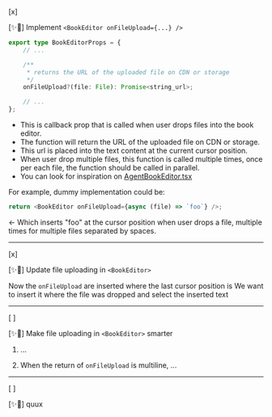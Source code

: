 [x]

[✨🥰] Implement `<BookEditor onFileUpload={...} />`

```typescript
export type BookEditorProps = {
    // ...

    /**
     * returns the URL of the uploaded file on CDN or storage
     */
    onFileUpload?(file: File): Promise<string_url>;

    // ...
};
```

-   This is callback prop that is called when user drops files into the book editor.
-   The function will return the URL of the uploaded file on CDN or storage.
-   This url is placed into the text content at the current cursor position.
-   When user drop multiple files, this function is called multiple times, once per each file, the function should be called in parallel.
-   You can look for inspiration on [AgentBookEditor.tsx](C:\Users\me\work\webgptorg\promptbook-studio\src\modals_common\agent-components\AgentBookEditor.tsx)

For example, dummy implementation could be:

```typescript
return <BookEditor onFileUpload={async (file) => `foo`} />;
```

<- Which inserts "foo" at the cursor position when user drops a file, multiple times for multiple files separated by spaces.

---

[x]

[✨🥰] Update file uploading in `<BookEditor>`

Now the `onFileUpload` are inserted where the last cursor position is
We want to insert it where the file was dropped and select the inserted text

---

[ ]

[✨🥰] Make file uploading in `<BookEditor>` smarter

1. ...

2. When the return of `onFileUpload` is multiline, ...

---

[ ]

[✨🥰] quux
